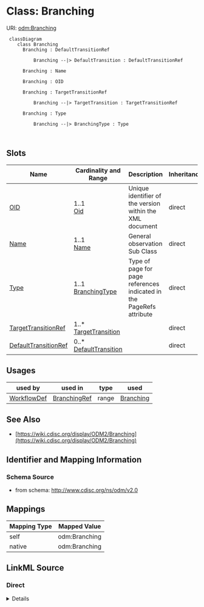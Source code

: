 # Class: Branching



URI: [odm:Branching](http://www.cdisc.org/ns/odm/v2.0/Branching)



```mermaid
 classDiagram
    class Branching
      Branching : DefaultTransitionRef
        
          Branching --|> DefaultTransition : DefaultTransitionRef
        
      Branching : Name
        
      Branching : OID
        
      Branching : TargetTransitionRef
        
          Branching --|> TargetTransition : TargetTransitionRef
        
      Branching : Type
        
          Branching --|> BranchingType : Type
        
      
```




<!-- no inheritance hierarchy -->


## Slots

| Name | Cardinality and Range | Description | Inheritance |
| ---  | --- | --- | --- |
| [OID](OID.md) | 1..1 <br/> [Oid](Oid.md) | Unique identifier of the version within the XML document | direct |
| [Name](Name.md) | 1..1 <br/> [Name](Name.md) | General observation Sub Class | direct |
| [Type](Type.md) | 1..1 <br/> [BranchingType](BranchingType.md) | Type of page for page references indicated in the PageRefs attribute | direct |
| [TargetTransitionRef](TargetTransitionRef.md) | 1..* <br/> [TargetTransition](TargetTransition.md) |  | direct |
| [DefaultTransitionRef](DefaultTransitionRef.md) | 0..* <br/> [DefaultTransition](DefaultTransition.md) |  | direct |





## Usages

| used by | used in | type | used |
| ---  | --- | --- | --- |
| [WorkflowDef](WorkflowDef.md) | [BranchingRef](BranchingRef.md) | range | [Branching](Branching.md) |






## See Also

* [https://wiki.cdisc.org/display/ODM2/Branching](https://wiki.cdisc.org/display/ODM2/Branching)

## Identifier and Mapping Information







### Schema Source


* from schema: http://www.cdisc.org/ns/odm/v2.0





## Mappings

| Mapping Type | Mapped Value |
| ---  | ---  |
| self | odm:Branching |
| native | odm:Branching |





## LinkML Source

<!-- TODO: investigate https://stackoverflow.com/questions/37606292/how-to-create-tabbed-code-blocks-in-mkdocs-or-sphinx -->

### Direct

<details>
```yaml
name: Branching
from_schema: http://www.cdisc.org/ns/odm/v2.0
see_also:
- https://wiki.cdisc.org/display/ODM2/Branching
slots:
- OID
- Name
- Type
- TargetTransitionRef
- DefaultTransitionRef
slot_usage:
  OID:
    name: OID
    domain_of:
    - Study
    - MetaDataVersion
    - Standard
    - ValueListDef
    - WhereClauseDef
    - StudyEventGroupDef
    - StudyEventDef
    - ItemGroupDef
    - ItemDef
    - CodeList
    - MethodDef
    - ConditionDef
    - CommentDef
    - StudyIndication
    - StudyIntervention
    - StudyObjective
    - StudyEndPoint
    - StudyTargetPopulation
    - StudyEstimand
    - Arm
    - Epoch
    - StudyParameter
    - StudyTiming
    - TransitionTimingConstraint
    - AbsoluteTimingConstraint
    - RelativeTimingConstraint
    - DurationTimingConstraint
    - WorkflowDef
    - Transition
    - Branching
    - Criterion
    - ExceptionEvent
    - User
    - Organization
    - Location
    - SignatureDef
    - Query
    range: oid
    required: true
  Name:
    name: Name
    domain_of:
    - Alias
    - MetaDataVersion
    - Standard
    - StudyEventGroupDef
    - StudyEventDef
    - ItemGroupDef
    - Class
    - SubClass
    - SourceItem
    - Resource
    - ItemDef
    - CodeList
    - MethodDef
    - Parameter
    - ReturnValue
    - ConditionDef
    - StudyObjective
    - StudyEndPoint
    - StudyTargetPopulation
    - StudyEstimand
    - Arm
    - Epoch
    - StudyTiming
    - TransitionTimingConstraint
    - AbsoluteTimingConstraint
    - RelativeTimingConstraint
    - DurationTimingConstraint
    - WorkflowDef
    - Transition
    - Branching
    - Criterion
    - ExceptionEvent
    - Organization
    - Location
    - Query
    range: name
    required: true
  Type:
    name: Type
    domain_of:
    - PDFPageRef
    - Standard
    - StudyEventDef
    - ItemGroupDef
    - Origin
    - Resource
    - MethodDef
    - StudyObjective
    - StudyEndPoint
    - TransitionTimingConstraint
    - RelativeTimingConstraint
    - Branching
    - Organization
    - Query
    range: BranchingType
    required: true
  TargetTransitionRef:
    name: TargetTransitionRef
    multivalued: true
    domain_of:
    - Branching
    range: TargetTransition
    required: true
    inlined: true
    inlined_as_list: true
    minimum_cardinality: 1
  DefaultTransitionRef:
    name: DefaultTransitionRef
    multivalued: true
    domain_of:
    - Branching
    range: DefaultTransition
    inlined: true
    inlined_as_list: true
class_uri: odm:Branching

```
</details>

### Induced

<details>
```yaml
name: Branching
from_schema: http://www.cdisc.org/ns/odm/v2.0
see_also:
- https://wiki.cdisc.org/display/ODM2/Branching
slot_usage:
  OID:
    name: OID
    domain_of:
    - Study
    - MetaDataVersion
    - Standard
    - ValueListDef
    - WhereClauseDef
    - StudyEventGroupDef
    - StudyEventDef
    - ItemGroupDef
    - ItemDef
    - CodeList
    - MethodDef
    - ConditionDef
    - CommentDef
    - StudyIndication
    - StudyIntervention
    - StudyObjective
    - StudyEndPoint
    - StudyTargetPopulation
    - StudyEstimand
    - Arm
    - Epoch
    - StudyParameter
    - StudyTiming
    - TransitionTimingConstraint
    - AbsoluteTimingConstraint
    - RelativeTimingConstraint
    - DurationTimingConstraint
    - WorkflowDef
    - Transition
    - Branching
    - Criterion
    - ExceptionEvent
    - User
    - Organization
    - Location
    - SignatureDef
    - Query
    range: oid
    required: true
  Name:
    name: Name
    domain_of:
    - Alias
    - MetaDataVersion
    - Standard
    - StudyEventGroupDef
    - StudyEventDef
    - ItemGroupDef
    - Class
    - SubClass
    - SourceItem
    - Resource
    - ItemDef
    - CodeList
    - MethodDef
    - Parameter
    - ReturnValue
    - ConditionDef
    - StudyObjective
    - StudyEndPoint
    - StudyTargetPopulation
    - StudyEstimand
    - Arm
    - Epoch
    - StudyTiming
    - TransitionTimingConstraint
    - AbsoluteTimingConstraint
    - RelativeTimingConstraint
    - DurationTimingConstraint
    - WorkflowDef
    - Transition
    - Branching
    - Criterion
    - ExceptionEvent
    - Organization
    - Location
    - Query
    range: name
    required: true
  Type:
    name: Type
    domain_of:
    - PDFPageRef
    - Standard
    - StudyEventDef
    - ItemGroupDef
    - Origin
    - Resource
    - MethodDef
    - StudyObjective
    - StudyEndPoint
    - TransitionTimingConstraint
    - RelativeTimingConstraint
    - Branching
    - Organization
    - Query
    range: BranchingType
    required: true
  TargetTransitionRef:
    name: TargetTransitionRef
    multivalued: true
    domain_of:
    - Branching
    range: TargetTransition
    required: true
    inlined: true
    inlined_as_list: true
    minimum_cardinality: 1
  DefaultTransitionRef:
    name: DefaultTransitionRef
    multivalued: true
    domain_of:
    - Branching
    range: DefaultTransition
    inlined: true
    inlined_as_list: true
attributes:
  OID:
    name: OID
    description: Unique identifier of the version within the XML document.
    from_schema: http://www.cdisc.org/ns/odm/v2.0
    rank: 1000
    identifier: true
    alias: OID
    owner: Branching
    domain_of:
    - Study
    - MetaDataVersion
    - Standard
    - ValueListDef
    - WhereClauseDef
    - StudyEventGroupDef
    - StudyEventDef
    - ItemGroupDef
    - ItemDef
    - CodeList
    - MethodDef
    - ConditionDef
    - CommentDef
    - StudyIndication
    - StudyIntervention
    - StudyObjective
    - StudyEndPoint
    - StudyTargetPopulation
    - StudyEstimand
    - Arm
    - Epoch
    - StudyParameter
    - StudyTiming
    - TransitionTimingConstraint
    - AbsoluteTimingConstraint
    - RelativeTimingConstraint
    - DurationTimingConstraint
    - WorkflowDef
    - Transition
    - Branching
    - Criterion
    - ExceptionEvent
    - User
    - Organization
    - Location
    - SignatureDef
    - Query
    range: oid
    required: true
  Name:
    name: Name
    description: General observation Sub Class.
    from_schema: http://www.cdisc.org/ns/odm/v2.0
    rank: 1000
    alias: Name
    owner: Branching
    domain_of:
    - Alias
    - MetaDataVersion
    - Standard
    - StudyEventGroupDef
    - StudyEventDef
    - ItemGroupDef
    - Class
    - SubClass
    - SourceItem
    - Resource
    - ItemDef
    - CodeList
    - MethodDef
    - Parameter
    - ReturnValue
    - ConditionDef
    - StudyObjective
    - StudyEndPoint
    - StudyTargetPopulation
    - StudyEstimand
    - Arm
    - Epoch
    - StudyTiming
    - TransitionTimingConstraint
    - AbsoluteTimingConstraint
    - RelativeTimingConstraint
    - DurationTimingConstraint
    - WorkflowDef
    - Transition
    - Branching
    - Criterion
    - ExceptionEvent
    - Organization
    - Location
    - Query
    range: name
    required: true
  Type:
    name: Type
    description: Type of page for page references indicated in the PageRefs attribute.
    from_schema: http://www.cdisc.org/ns/odm/v2.0
    rank: 1000
    alias: Type
    owner: Branching
    domain_of:
    - PDFPageRef
    - Standard
    - StudyEventDef
    - ItemGroupDef
    - Origin
    - Resource
    - MethodDef
    - StudyObjective
    - StudyEndPoint
    - TransitionTimingConstraint
    - RelativeTimingConstraint
    - Branching
    - Organization
    - Query
    range: BranchingType
    required: true
  TargetTransitionRef:
    name: TargetTransitionRef
    from_schema: http://www.cdisc.org/ns/odm/v2.0
    rank: 1000
    multivalued: true
    alias: TargetTransitionRef
    owner: Branching
    domain_of:
    - Branching
    range: TargetTransition
    required: true
    inlined: true
    inlined_as_list: true
    minimum_cardinality: 1
  DefaultTransitionRef:
    name: DefaultTransitionRef
    from_schema: http://www.cdisc.org/ns/odm/v2.0
    rank: 1000
    multivalued: true
    alias: DefaultTransitionRef
    owner: Branching
    domain_of:
    - Branching
    range: DefaultTransition
    inlined: true
    inlined_as_list: true
class_uri: odm:Branching

```
</details>